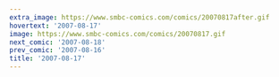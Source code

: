 ```yaml
---
extra_image: https://www.smbc-comics.com/comics/20070817after.gif
hovertext: '2007-08-17'
image: https://www.smbc-comics.com/comics/20070817.gif
next_comic: '2007-08-18'
prev_comic: '2007-08-16'
title: '2007-08-17'
---
```


